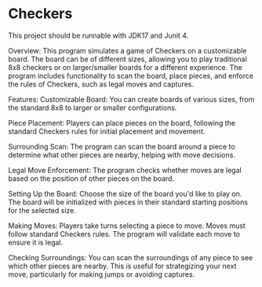 # Checkers


This project should be runnable with JDK17 and Junit 4.

Overview:
This program simulates a game of Checkers on a customizable board. The board can be of different sizes, allowing you to play traditional 8x8 checkers or on larger/smaller boards for a different experience. The program includes functionality to scan the board, place pieces, and enforce the rules of Checkers, such as legal moves and captures.

Features:
Customizable Board: You can create boards of various sizes, from the standard 8x8 to larger or smaller configurations.

Piece Placement: Players can place pieces on the board, following the standard Checkers rules for initial placement and movement.

Surrounding Scan: The program can scan the board around a piece to determine what other pieces are nearby, helping with move decisions.

Legal Move Enforcement: The program checks whether moves are legal based on the position of other pieces on the board.


Setting Up the Board:
Choose the size of the board you'd like to play on.
The board will be initialized with pieces in their standard starting positions for the selected size.

Making Moves:
Players take turns selecting a piece to move. Moves must follow standard Checkers rules.
The program will validate each move to ensure it is legal.

Checking Surroundings:
You can scan the surroundings of any piece to see which other pieces are nearby.
This is useful for strategizing your next move, particularly for making jumps or avoiding captures.